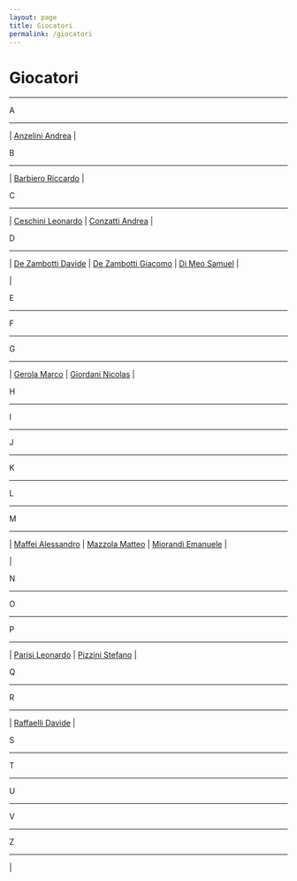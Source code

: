 ```yaml
---
layout: page
title: Giocatori
permalink: /giocatori
---
```



# Giocatori


---


A


---


 | [Anzelini Andrea](/calciosplash_lizzana/giocatore/anzelini_andrea) |

B


---


 | [Barbiero Riccardo](/calciosplash_lizzana/giocatore/barbiero_riccardo) |

C


---


 | [Ceschini Leonardo](/calciosplash_lizzana/giocatore/ceschini_leonardo) | [Conzatti Andrea](/calciosplash_lizzana/giocatore/conzatti_andrea) |

D


---


 | [De Zambotti Davide](/calciosplash_lizzana/giocatore/de_zambotti_davide) | [De Zambotti Giacomo](/calciosplash_lizzana/giocatore/de_zambotti_giacomo) | [Di Meo Samuel](/calciosplash_lizzana/giocatore/di_meo_samuel) |

 |

E


---


F


---


G


---


 | [Gerola Marco](/calciosplash_lizzana/giocatore/gerola_marco) | [Giordani Nicolas](/calciosplash_lizzana/giocatore/giordani_nicolas) |

H


---


I


---


J


---


K


---


L


---


M


---


 | [Maffei Alessandro](/calciosplash_lizzana/giocatore/maffei_alessandro) | [Mazzola Matteo](/calciosplash_lizzana/giocatore/mazzola_matteo) | [Miorandi Emanuele](/calciosplash_lizzana/giocatore/miorandi_emanuele) |

 |

N


---


O


---


P


---


 | [Parisi Leonardo](/calciosplash_lizzana/giocatore/parisi_leonardo) | [Pizzini Stefano](/calciosplash_lizzana/giocatore/pizzini_stefano) |

Q


---


R


---


 | [Raffaelli Davide](/calciosplash_lizzana/giocatore/raffaelli_davide) |

S


---


T


---


U


---


V


---


Z


---

 |